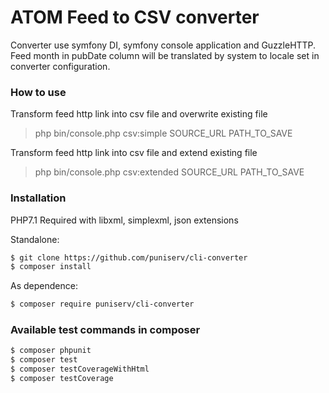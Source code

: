 # ATOM Feed to CSV converter

Converter use symfony DI, symfony console application and GuzzleHTTP.  
Feed month in pubDate column will be translated by system to locale set in converter configuration.  
 

### How to use

Transform feed http link into csv file and overwrite existing file
> php bin/console.php csv:simple SOURCE_URL PATH_TO_SAVE

Transform feed http link into csv file and extend existing file
> php bin/console.php csv:extended SOURCE_URL PATH_TO_SAVE

### Installation
PHP7.1 Required with libxml, simplexml, json extensions

Standalone:
```sh
$ git clone https://github.com/puniserv/cli-converter
$ composer install
```
As dependence:

```sh
$ composer require puniserv/cli-converter
```

### Available test commands in composer
```sh
$ composer phpunit
$ composer test
$ composer testCoverageWithHtml
$ composer testCoverage
```
